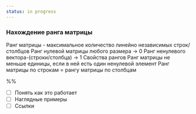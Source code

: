 ```yaml
---
status: in progress
---
```



### Нахождение ранга матрицы
Ранг матрицы - максимальное количество линейно независимых строк/столбцов
Ранг нулевой матрицы любого размера -> 0
Ранг ненулевого вектора-(строки/столбца) -> 1
Свойства рангов
Ранг матрицы не меньше единицы, если в ней есть один ненулевой элемент
Ранг матрицы по строкам = рангу матрицы по столбцам

%%
- [ ] Понять как это работает
- [ ] Наглядные примеры
- [ ] Ссылки